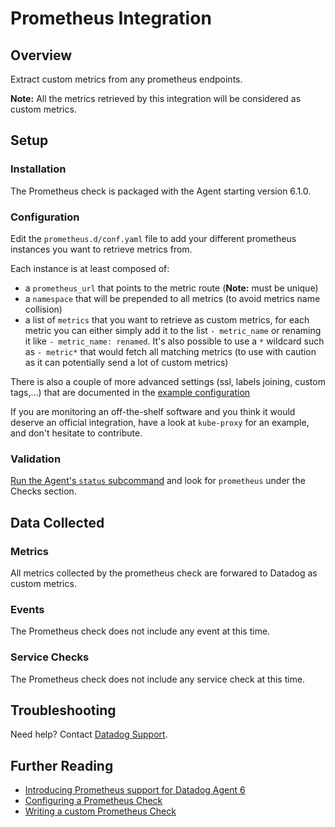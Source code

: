 # Prometheus Integration

## Overview

Extract custom metrics from any prometheus endpoints.

**Note:** All the metrics retrieved by this integration will be considered as custom metrics.

## Setup

### Installation

The Prometheus check is packaged with the Agent starting version 6.1.0.

### Configuration

Edit the `prometheus.d/conf.yaml` file to add your different prometheus instances you want to retrieve metrics from.

Each instance is at least composed of:

* a `prometheus_url` that points to the metric route (**Note:** must be unique)
* a `namespace` that will be prepended to all metrics (to avoid metrics name collision)
* a list of `metrics` that you want to retrieve as custom metrics, for each metric you can either simply add it to the list `- metric_name` or renaming it like `- metric_name: renamed`. It's also possible to use a `*` wildcard such as `- metric*` that would fetch all matching metrics (to use with caution as it can potentially send a lot of custom metrics)

There is also a couple of more advanced settings (ssl, labels joining, custom tags,...) that are documented in the [example configuration][2]

If you are monitoring an off-the-shelf software and you think it would deserve an official integration, have a look at `kube-proxy` for an example, and don't hesitate to contribute.

### Validation

[Run the Agent's `status` subcommand][1] and look for `prometheus` under the Checks section.

## Data Collected
### Metrics

All metrics collected by the prometheus check are forwared to Datadog as custom metrics.

### Events
The Prometheus check does not include any event at this time.

### Service Checks

The Prometheus check does not include any service check at this time.

## Troubleshooting
Need help? Contact [Datadog Support][3].

## Further Reading

* [Introducing Prometheus support for Datadog Agent 6][4]
* [Configuring a Prometheus Check][5]
* [Writing a custom Prometheus Check][6]

[1]: https://docs.datadoghq.com/agent/faq/agent-status-and-information/
[2]: https://docs.datadoghq.com/agent/prometheus/
[3]: https://docs.datadoghq.com/help/
[4]: https://www.datadoghq.com/blog/monitor-prometheus-metrics/
[5]: https://docs.datadoghq.com/agent/prometheus/
[6]: https://docs.datadoghq.com/developers/prometheus/
